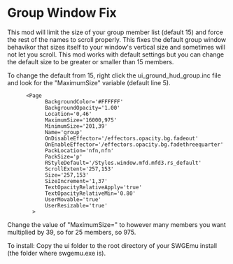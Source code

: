 # Group Window Fix

This mod will limit the size of your group member list (default 15) and force the rest of the names to scroll properly. This fixes 
the default group window behavikor that sizes itself to your window's vertical size and sometimes will not let you scroll.
This mod works with default settings but you can change the default size to be greater or smaller than 15 members.

To change the default from 15, right click the ui_ground_hud_group.inc file and look for the "MaximumSize" variable (default line 5).
```
      <Page
			BackgroundColor='#FFFFFF'
			BackgroundOpacity='1.00'
			Location='0,46'
			MaximumSize='16000,975'
			MinimumSize='201,39'
			Name='group'
			OnDisableEffector='/effectors.opacity.bg.fadeout'
			OnEnableEffector='/effectors.opacity.bg.fadethreequarter'
			PackLocation='nfn,nfn'
			PackSize='p'
			RStyleDefault='/Styles.window.mfd.mfd3.rs_default'
			ScrollExtent='257,153'
			Size='257,153'
			SizeIncrement='1,37'
			TextOpacityRelativeApply='true'
			TextOpacityRelativeMin='0.80'
			UserMovable='true'
			UserResizable='true'
		>
```

Change the value of "MaximumSize=" to however many members you want multiplied by 39, so for 25 members, so 975.



To install:
Copy the ui folder to the root directory of your SWGEmu install (the folder where swgemu.exe is).
